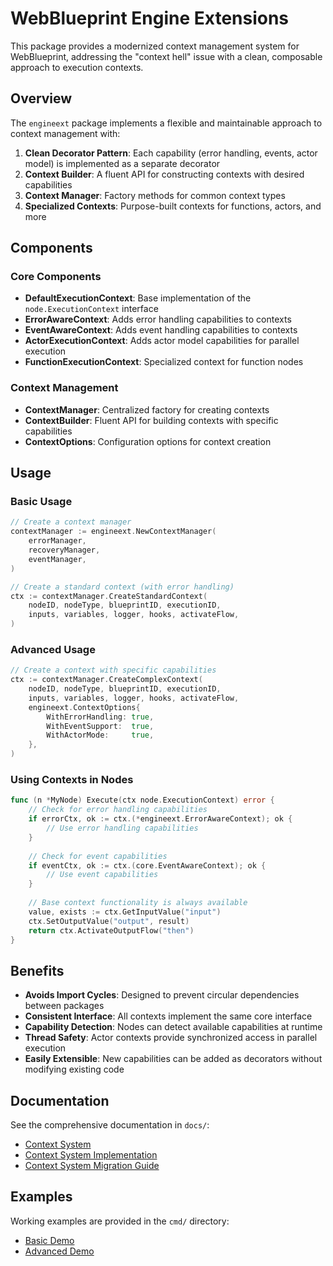 # WebBlueprint Engine Extensions

This package provides a modernized context management system for WebBlueprint, addressing the "context hell" issue with a clean, composable approach to execution contexts.

## Overview

The `engineext` package implements a flexible and maintainable approach to context management with:

1. **Clean Decorator Pattern**: Each capability (error handling, events, actor model) is implemented as a separate decorator
2. **Context Builder**: A fluent API for constructing contexts with desired capabilities
3. **Context Manager**: Factory methods for common context types
4. **Specialized Contexts**: Purpose-built contexts for functions, actors, and more

## Components

### Core Components

- **DefaultExecutionContext**: Base implementation of the `node.ExecutionContext` interface
- **ErrorAwareContext**: Adds error handling capabilities to contexts
- **EventAwareContext**: Adds event handling capabilities to contexts
- **ActorExecutionContext**: Adds actor model capabilities for parallel execution
- **FunctionExecutionContext**: Specialized context for function nodes

### Context Management

- **ContextManager**: Centralized factory for creating contexts
- **ContextBuilder**: Fluent API for building contexts with specific capabilities
- **ContextOptions**: Configuration options for context creation

## Usage

### Basic Usage

```go
// Create a context manager
contextManager := engineext.NewContextManager(
    errorManager,
    recoveryManager,
    eventManager,
)

// Create a standard context (with error handling)
ctx := contextManager.CreateStandardContext(
    nodeID, nodeType, blueprintID, executionID,
    inputs, variables, logger, hooks, activateFlow,
)
```

### Advanced Usage

```go
// Create a context with specific capabilities
ctx := contextManager.CreateComplexContext(
    nodeID, nodeType, blueprintID, executionID,
    inputs, variables, logger, hooks, activateFlow,
    engineext.ContextOptions{
        WithErrorHandling: true,
        WithEventSupport:  true,
        WithActorMode:     true,
    },
)
```

### Using Contexts in Nodes

```go
func (n *MyNode) Execute(ctx node.ExecutionContext) error {
    // Check for error handling capabilities
    if errorCtx, ok := ctx.(*engineext.ErrorAwareContext); ok {
        // Use error handling capabilities
    }
    
    // Check for event capabilities
    if eventCtx, ok := ctx.(core.EventAwareContext); ok {
        // Use event capabilities
    }
    
    // Base context functionality is always available
    value, exists := ctx.GetInputValue("input")
    ctx.SetOutputValue("output", result)
    return ctx.ActivateOutputFlow("then")
}
```

## Benefits

- **Avoids Import Cycles**: Designed to prevent circular dependencies between packages
- **Consistent Interface**: All contexts implement the same core interface
- **Capability Detection**: Nodes can detect available capabilities at runtime
- **Thread Safety**: Actor contexts provide synchronized access in parallel execution
- **Easily Extensible**: New capabilities can be added as decorators without modifying existing code

## Documentation

See the comprehensive documentation in `docs/`:

- [Context System](../../docs/CONTEXT_SYSTEM.md)
- [Context System Implementation](../../docs/CONTEXT_SYSTEM_IMPLEMENTATION.md)
- [Context System Migration Guide](../../docs/CONTEXT_SYSTEM_MIGRATION.md)

## Examples

Working examples are provided in the `cmd/` directory:

- [Basic Demo](../../cmd/contextdemo/main.go)
- [Advanced Demo](../../cmd/advancedcontextdemo/main.go)
